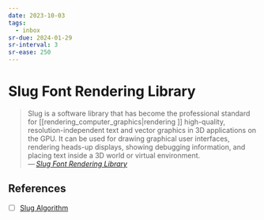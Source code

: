 ```yaml
---
date: 2023-10-03
tags:
  - inbox
sr-due: 2024-01-29
sr-interval: 3
sr-ease: 250
---
```


# Slug Font Rendering Library

> Slug is a software library that has become the professional standard for
> [[rendering_computer_graphics|rendering ]] high-quality,
> resolution-independent text and vector graphics in 3D applications on the GPU.
> It can be used for drawing graphical user interfaces, rendering heads-up
> displays, showing debugging information, and placing text inside a 3D world or
> virtual environment.\
> — <cite>[Slug Font Rendering Library](https://sluglibrary.com/)

## References

- [ ] [Slug Algorithm](https://sluglibrary.com/slug_algorithm.pdf)
